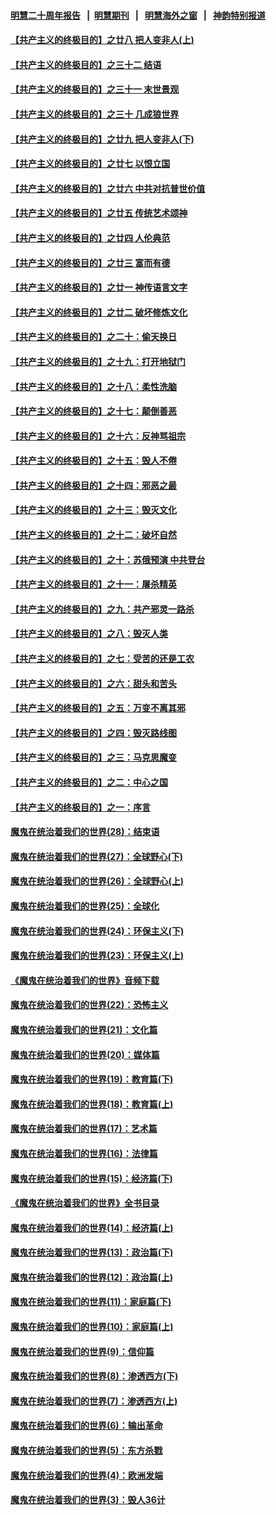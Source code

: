 #### [明慧二十周年报告](https://github.com/gfw-breaker/mh-reports/blob/master/README.md?t=07191016) &nbsp;&nbsp;|&nbsp;&nbsp;[明慧期刊](https://github.com/gfw-breaker/mh-qikan) &nbsp;&nbsp;|&nbsp;&nbsp; [明慧海外之窗](https://github.com/gfw-breaker/mh-news/blob/master/README.md?t=07191016) &nbsp;&nbsp;|&nbsp;&nbsp; [神韵特别报道](https://github.com/gfw-breaker/mh-news/blob/master/shenyun.md?t=07191016) 

#### [【共产主义的终极目的】之廿八 把人变非人(上)](../pages/nsc422/n11340492.md?t=07191016) 

#### [【共产主义的终极目的】之三十二 结语](../pages/nsc422/n11360535.md?t=07191016) 

#### [【共产主义的终极目的】之三十一 末世景观](../pages/nsc422/n11351129.md?t=07191016) 

#### [【共产主义的终极目的】之三十 几成狼世界](../pages/nsc422/n11348280.md?t=07191016) 

#### [【共产主义的终极目的】之廿九 把人变非人(下)](../pages/nsc422/n11344140.md?t=07191016) 

#### [【共产主义的终极目的】之廿七 以恨立国](../pages/nsc422/n11336944.md?t=07191016) 

#### [【共产主义的终极目的】之廿六 中共对抗普世价值](../pages/nsc422/n11324785.md?t=07191016) 

#### [【共产主义的终极目的】之廿五 传统艺术颂神](../pages/nsc422/n11296396.md?t=07191016) 

#### [【共产主义的终极目的】之廿四 人伦典范](../pages/nsc422/n11296397.md?t=07191016) 

#### [【共产主义的终极目的】之廿三 富而有德](../pages/nsc422/n11283598.md?t=07191016) 

#### [【共产主义的终极目的】之廿一 神传语言文字](../pages/nsc422/n11263265.md?t=07191016) 

#### [【共产主义的终极目的】之廿二 破坏修炼文化](../pages/nsc422/n11245728.md?t=07191016) 

#### [【共产主义的终极目的】之二十：偷天换日](../pages/nsc422/n11238846.md?t=07191016) 

#### [【共产主义的终极目的】之十九：打开地狱门](../pages/nsc422/n11206376.md?t=07191016) 

#### [【共产主义的终极目的】之十八：柔性洗脑](../pages/nsc422/n11199994.md?t=07191016) 

#### [【共产主义的终极目的】之十七：颠倒善恶](../pages/nsc422/n11179782.md?t=07191016) 

#### [【共产主义的终极目的】之十六：反神骂祖宗](../pages/nsc422/n11166798.md?t=07191016) 

#### [【共产主义的终极目的】之十五：毁人不倦](../pages/nsc422/n11166792.md?t=07191016) 

#### [【共产主义的终极目的】之十四：邪恶之最](../pages/nsc422/n11150249.md?t=07191016) 

#### [【共产主义的终极目的】之十三：毁灭文化](../pages/nsc422/n11135227.md?t=07191016) 

#### [【共产主义的终极目的】之十二：破坏自然](../pages/nsc422/n11135214.md?t=07191016) 

#### [【共产主义的终极目的】之十：苏俄预演 中共登台](../pages/nsc422/n11118424.md?t=07191016) 

#### [【共产主义的终极目的】之十一：屠杀精英](../pages/nsc422/n11118442.md?t=07191016) 

#### [【共产主义的终极目的】之九：共产邪灵一路杀](../pages/nsc422/n11114139.md?t=07191016) 

#### [【共产主义的终极目的】之八：毁灭人类](../pages/nsc422/n11108503.md?t=07191016) 

#### [【共产主义的终极目的】之七：受苦的还是工农](../pages/nsc422/n11101809.md?t=07191016) 

#### [【共产主义的终极目的】之六：甜头和苦头](../pages/nsc422/n11096971.md?t=07191016) 

#### [【共产主义的终极目的】之五：万变不离其邪](../pages/nsc422/n11091285.md?t=07191016) 

#### [【共产主义的终极目的】之四：毁灭路线图](../pages/nsc422/n11086284.md?t=07191016) 

#### [【共产主义的终极目的】之三：马克思魔变](../pages/nsc422/n11061941.md?t=07191016) 

#### [【共产主义的终极目的】之二：中心之国](../pages/nsc422/n11047728.md?t=07191016) 

#### [【共产主义的终极目的】之一：序言](../pages/nsc422/n11086077.md?t=07191016) 

#### [魔鬼在统治着我们的世界(28)：结束语](../pages/nsc422/n10936246.md?t=07191016) 

#### [魔鬼在统治着我们的世界(27)：全球野心(下)](../pages/nsc422/n10928319.md?t=07191016) 

#### [魔鬼在统治着我们的世界(26)：全球野心(上)](../pages/nsc422/n10900318.md?t=07191016) 

#### [魔鬼在统治着我们的世界(25)：全球化](../pages/nsc422/n10788205.md?t=07191016) 

#### [魔鬼在统治着我们的世界(24)：环保主义(下)](../pages/nsc422/n10695307.md?t=07191016) 

#### [魔鬼在统治着我们的世界(23)：环保主义(上)](../pages/nsc422/n10688613.md?t=07191016) 

#### [《魔鬼在统治着我们的世界》音频下载](../pages/nsc422/n10635553.md?t=07191016) 

#### [魔鬼在统治着我们的世界(22)：恐怖主义](../pages/nsc422/n10614727.md?t=07191016) 

#### [魔鬼在统治着我们的世界(21)：文化篇](../pages/nsc422/n10597706.md?t=07191016) 

#### [魔鬼在统治着我们的世界(20)：媒体篇](../pages/nsc422/n10586579.md?t=07191016) 

#### [魔鬼在统治着我们的世界(19)：教育篇(下)](../pages/nsc422/n10564808.md?t=07191016) 

#### [魔鬼在统治着我们的世界(18)：教育篇(上)](../pages/nsc422/n10526970.md?t=07191016) 

#### [魔鬼在统治着我们的世界(17)：艺术篇](../pages/nsc422/n10499093.md?t=07191016) 

#### [魔鬼在统治着我们的世界(16)：法律篇](../pages/nsc422/n10485969.md?t=07191016) 

#### [魔鬼在统治着我们的世界(15)：经济篇(下)](../pages/nsc422/n10469975.md?t=07191016) 

#### [《魔鬼在统治着我们的世界》全书目录](../pages/nsc422/n10464261.md?t=07191016) 

#### [魔鬼在统治着我们的世界(14)：经济篇(上)](../pages/nsc422/n10457370.md?t=07191016) 

#### [魔鬼在统治着我们的世界(13)：政治篇(下)](../pages/nsc422/n10448270.md?t=07191016) 

#### [魔鬼在统治着我们的世界(12)：政治篇(上)](../pages/nsc422/n10444576.md?t=07191016) 

#### [魔鬼在统治着我们的世界(11)：家庭篇(下)](../pages/nsc422/n10440961.md?t=07191016) 

#### [魔鬼在统治着我们的世界(10)：家庭篇(上)](../pages/nsc422/n10435448.md?t=07191016) 

#### [魔鬼在统治着我们的世界(9)：信仰篇](../pages/nsc422/n10432159.md?t=07191016) 

#### [魔鬼在统治着我们的世界(8)：渗透西方(下)](../pages/nsc422/n10429603.md?t=07191016) 

#### [魔鬼在统治着我们的世界(7)：渗透西方(上)](../pages/nsc422/n10426013.md?t=07191016) 

#### [魔鬼在统治着我们的世界(6)：输出革命](../pages/nsc422/n10421536.md?t=07191016) 

#### [魔鬼在统治着我们的世界(5)：东方杀戮](../pages/nsc422/n10417707.md?t=07191016) 

#### [魔鬼在统治着我们的世界(4)：欧洲发端](../pages/nsc422/n10414890.md?t=07191016) 

#### [魔鬼在统治着我们的世界(3)：毁人36计](../pages/nsc422/n10411583.md?t=07191016) 

